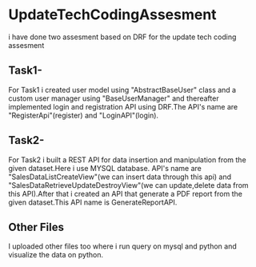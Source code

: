# UpdateTechCodingAssesment
i have done two assesment based on DRF for the update tech coding assesment 

## Task1- 
For Task1 i created user model using "AbstractBaseUser" class and a custom user manager using "BaseUserManager"  and thereafter implemented login and registration API using DRF.The API's name are "RegisterApi"(register) and "LoginAPI"(login).

## Task2-
For Task2 i built a REST API for data insertion and manipulation from the given dataset.Here i use MYSQL database. API's name are "SalesDataListCreateView"(we can insert data through this api) and "SalesDataRetrieveUpdateDestroyView"(we can update,delete data from this API).After that i created an API that generate a PDF report from the given dataset.This API name is GenerateReportAPI.
## Other Files
I uploaded other files too where i run query on mysql and python and visualize the data on python.  


